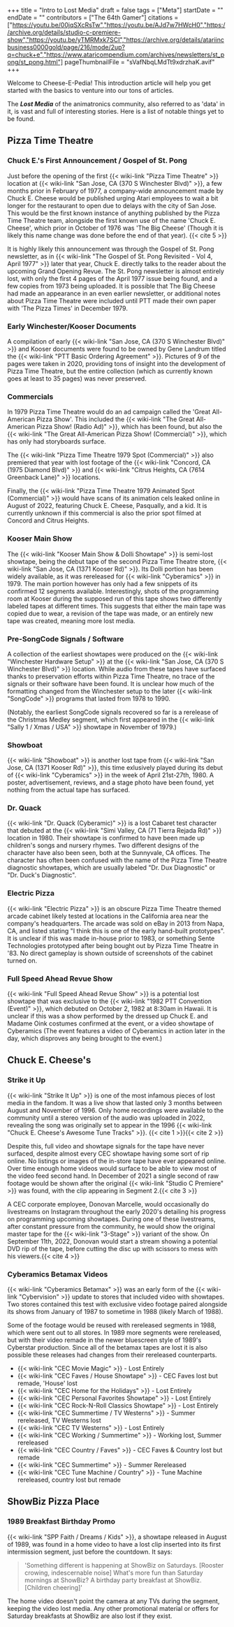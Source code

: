 +++
title = "Intro to Lost Media"
draft = false
tags = ["Meta"]
startDate = ""
endDate = ""
contributors = ["The 64th Gamer"]
citations = ["https://youtu.be/00jqSXcRsTw","https://youtu.be/AJd7w7HWcH0","https://archive.org/details/studio-c-premiere-show","https://youtu.be/yTMRMxk7SCI","https://archive.org/details/atariincbusiness0000gold/page/216/mode/2up?q=chuck+e","https://www.ataricompendium.com/archives/newsletters/st_pong/st_pong.html"]
pageThumbnailFile = "sVafNbqLMdTt9xdrzhaK.avif"
+++

Welcome to Cheese-E-Pedia! This introduction article will help you get started with the basics to venture into our tons of articles.

The ***Lost Media*** of the animatronics community, also referred to as 'data' in it, is vast and full of interesting stories. Here is a list of notable things yet to be found.

## Pizza Time Theatre

### Chuck E.'s First Announcement / Gospel of St. Pong
Just before the opening of the first {{< wiki-link "Pizza Time Theatre" >}} location at {{< wiki-link "San Jose, CA (370 S Winchester Blvd)" >}}, a few months prior in February of 1977, a company-wide announcement made by Chuck E. Cheese would be published urging Atari employees to wait a bit longer for the restaurant to open due to delays with the city of San Jose. This would be the first known instance of anything published by the Pizza Time Theatre team, alongside the first known use of the name 'Chuck E. Cheese', which prior in October of 1976 was 'The Big Cheese' (Though it is likely this name change was done before the end of that year). {{< cite 5 >}}

It is highly likely this announcement was through the Gospel of St. Pong newsletter, as in {{< wiki-link "The Gospel of St. Pong Revisited - Vol 4, April 1977" >}} later that year, Chuck E. directly talks to the reader about the upcoming Grand Opening Revue. The St. Pong newsletter is almost entirely lost, with only the first 4 pages of the April 1977 issue being found, and a few copies from 1973 being uploaded. It is possible that The Big Cheese had made an appearance in an even earlier newsletter, or additional notes about Pizza Time Theatre were included until PTT made their own paper with 'The Pizza Times' in December 1979.

### Early Winchester/Kooser Documents
A compilation of early {{< wiki-link "San Jose, CA (370 S Winchester Blvd)" >}} and Kooser documents were found to be owned by Gene Landrum titled the {{< wiki-link "PTT Basic Ordering Agreement" >}}. Pictures of 9 of the pages were taken in 2020, providing tons of insight into the development of Pizza Time Theatre, but the entire collection (which as currently known goes at least to 35 pages) was never preserved.

### Commercials
In 1979 Pizza Time Theatre would do an ad campaign called the 'Great All-American Pizza Show'. This included the {{< wiki-link "The Great All-American Pizza Show! (Radio Ad)" >}}, which has been found, but also the {{< wiki-link "The Great All-American Pizza Show! (Commercial)" >}}, which has only had storyboards surface.

The {{< wiki-link "Pizza Time Theatre 1979 Spot (Commercial)" >}} also premiered that year with lost footage of the {{< wiki-link "Concord, CA (1975 Diamond Blvd)" >}} and {{< wiki-link "Citrus Heights, CA (7614 Greenback Lane)" >}} locations.

Finally, the {{< wiki-link "Pizza Time Theatre 1979 Animated Spot (Commercial)" >}} would have scans of its animation cels leaked online in August of 2022, featuring Chuck E. Cheese, Pasqually, and a kid. It is currently unknown if this commercial is also the prior spot filmed at Concord and Citrus Heights.

### Kooser Main Show
The {{< wiki-link "Kooser Main Show & Dolli Showtape" >}} is semi-lost showtape, being the debut tape of the second Pizza Time Theatre store, {{< wiki-link "San Jose, CA (1371 Kooser Rd)" >}}. Its Dolli portion has been widely available, as it was rereleased for {{< wiki-link "Cyberamics" >}} in 1979. The main portion however has only had a few snippets of its confirmed 12 segments available. Interestingly, shots of the programming room at Kooser during the supposed run of this tape shows two differently labeled tapes at different times. This suggests that either the main tape was copied due to wear, a revision of the tape was made, or an entirely new tape was created, meaning more lost media.

### Pre-SongCode Signals / Software
A collection of the earliest showtapes were produced on the {{< wiki-link "Winchester Hardware Setup" >}} at the {{< wiki-link "San Jose, CA (370 S Winchester Blvd)" >}} location. While audio from these tapes have surfaced thanks to preservation efforts within Pizza Time Theatre, no trace of the signals or their software have been found. It is unclear how much of the formatting changed from the Winchester setup to the later {{< wiki-link "SongCode" >}} programs that lasted from 1978 to 1990.

(Notably, the earliest SongCode signals recovered so far is a rerelease of the Christmas Medley segment, which first appeared in the {{< wiki-link "Sally 1 / Xmas / USA" >}} showtape in November of 1979.)

### Showboat
{{< wiki-link "Showboat" >}} is another lost tape from {{< wiki-link "San Jose, CA (1371 Kooser Rd)" >}}, this time exlusively played during its debut of {{< wiki-link "Cyberamics" >}} in the week of April 21st-27th, 1980. A poster, advertisement, reviews, and a stage photo have been found, yet nothing from the actual tape has surfaced.

### Dr. Quack
{{< wiki-link "Dr. Quack (Cyberamic)" >}} is a lost Cabaret test character that debuted at the {{< wiki-link "Simi Valley, CA (71 Tierra Rejada Rd)" >}} location in 1980. Their showtape is confirmed to have been made up children's songs and nursery rhymes. Two different designs of the character have also been seen, both at the Sunnyvale, CA offices. The character has often been confused with the name of the Pizza Time Theatre diagnostic showtapes, which are usually labeled "Dr. Dux Diagnostic" or "Dr. Duck's Diagnostic".

### Electric Pizza
{{< wiki-link "Electric Pizza" >}} is an obscure Pizza Time Theatre themed arcade cabinet likely tested at locations in the California area near the company's headquarters. The arcade was sold on eBay in 2013 from Napa, CA, and listed stating "I think this is one of the early hand-built prototypes". It is unclear if this was made in-house prior to 1983, or something Sente Technologies prototyped after being bought out by Pizza Time Theatre in '83. No direct gameplay is shown outside of screenshots of the cabinet turned on.

### Full Speed Ahead Revue Show
{{< wiki-link "Full Speed Ahead Revue Show" >}} is a potential lost showtape that was exclusive to the {{< wiki-link "1982 PTT Convention (Event)" >}}, which debuted on October 2, 1982 at 8:30am in Hawaii. It is unclear if this was a show performed by the dressed up Chuck E. and Madame Oink costumes confirmed at the event, or a video showtape of Cyberamics (The event features a video of Cyberamics in action later in the day, which disproves any being brought to the event.)

## Chuck E. Cheese's

### Strike it Up
{{< wiki-link "Strike It Up" >}} is one of the most infamous pieces of lost media in the fandom. It was a live show that lasted only 3 months between August and November of 1996. Only home recordings were available to the community until a stereo version of the audio was uploaded in 2022, revealing the song was originally set to appear in the 1996 {{< wiki-link "Chuck E. Cheese's Awesome Tune Tracks" >}}. {{< cite 1 >}}{{< cite 2 >}}

Despite this, full video and showtape signals for the tape have never surfaced, despite almost every CEC showtape having some sort of rip online. No listings or images of the in-store tape have ever appeared online. Over time enough home videos would surface to be able to view most of the video feed second hand. In December of 2021 a single second of raw footage would be shown after the original {{< wiki-link "Studio C Premiere" >}} was found, with the clip appearing in Segment 2.{{< cite 3 >}}

A CEC corporate employee, Donovan Marcelle, would occasionally do livestreams on Instagram throughout the early 2020's detailing his progress on programming upcoming showtapes. During one of these livestreams, after constant pressure from the community, he would show the original master tape for the {{< wiki-link "3-Stage" >}} variant of the show. On September 11th, 2022, Donovan would start a stream showing a potential DVD rip of the tape, before cutting the disc up with scissors to mess with his viewers.{{< cite 4 >}}

### Cyberamics Betamax Videos
{{< wiki-link "Cyberamics Betamax" >}} was an early form of the {{< wiki-link "Cybervision" >}} update to stores that included video with showtapes. Two stores contained this test with exclusive video footage paired alongside its shows from January of 1987 to sometime in 1988 (likely March of 1988).

Some of the footage would be reused with rereleased segments in 1988, which were sent out to all stores. In 1989 more segments were rereleased, but with their video remade in the newer bluescreen style of 1989's Cyberstar production. Since all of the betamax tapes are lost it is also possible these releases had changes from their rereleased counterparts.

- {{< wiki-link "CEC Movie Magic" >}} - Lost Entirely
- {{< wiki-link "CEC Faves / House Showtape" >}} - CEC Faves lost but remade, 'House' lost
- {{< wiki-link "CEC Home for the Holidays" >}} - Lost Entirely
- {{< wiki-link "CEC Personal Favorites Showtape" >}} - Lost Entirely
- {{< wiki-link "CEC Rock-N-Roll Classics Showtape" >}} - Lost Entirely
- {{< wiki-link "CEC Summertime / TV Westerns" >}} - Summer rereleased, TV Westerns lost
- {{< wiki-link "CEC TV Westerns" >}} - Lost Entirely
- {{< wiki-link "CEC Working / Summertime" >}} - Working lost, Summer rereleased
- {{< wiki-link "CEC Country / Faves" >}} - CEC Faves & Country lost but remade
- {{< wiki-link "CEC Summertime" >}} - Summer Rereleased
- {{< wiki-link "CEC Tune Machine / Country" >}} - Tune Machine rereleased, country lost but remade

## ShowBiz Pizza Place

### 1989 Breakfast Birthday Promo

{{< wiki-link "SPP Faith / Dreams / Kids" >}}, a showtape released in August of 1989, was found in a home video to have a lost clip inserted into its first intermission segment, just before the countdown. It says:

> 'Something different is happening at ShowBiz on Saturdays. [Rooster crowing, indescernable noise] What's more fun than Saturday mornings at ShowBiz? A birthday party breakfast at ShowBiz. [Children cheering]'

The home video doesn't point the camera at any TVs during the segment, keeping the video lost media. Any other promotional material or offers for Saturday breakfasts at ShowBiz are also lost if they exist.